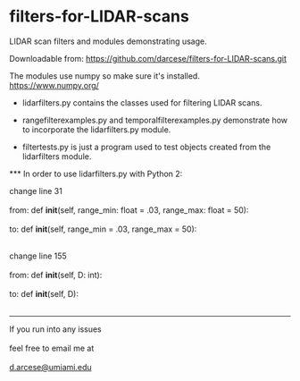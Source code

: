 # filters-for-LIDAR-scans

LIDAR scan filters and modules demonstrating usage.

Downloadable from:
https://github.com/darcese/filters-for-LIDAR-scans.git

The modules use numpy so make sure it's installed.
https://www.numpy.org/

* lidarfilters.py contains the classes used for filtering LIDAR scans.

* rangefilterexamples.py and temporalfilterexamples.py demonstrate how
  to incorporate the lidarfilters.py module.

* filtertests.py is just a program used to test objects created from the
  lidarfilters module.

*** In order to use lidarfilters.py with Python 2:

change line 31      <br/><br/>
from: def __init__(self, range_min: float = .03, range_max: float = 50):     <br/><br/>
  to: def __init__(self, range_min = .03, range_max = 50):      <br/><br/>

change line 155     <br/><br/>
from:  def __init__(self, D: int): <br/><br/>
  to:  def __init__(self, D):    <br/><br/>

***


If you run into any issues       <br/><br/>
feel free to email me at         <br/><br/>
d.arcese@umiami.edu     

